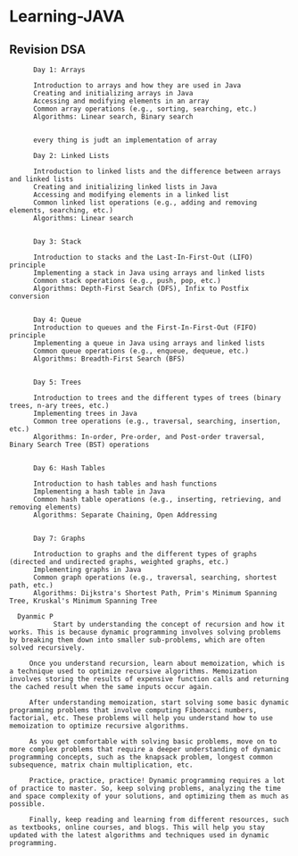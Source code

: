 # Learning-JAVA

   ## Revision DSA


          Day 1: Arrays

          Introduction to arrays and how they are used in Java
          Creating and initializing arrays in Java
          Accessing and modifying elements in an array
          Common array operations (e.g., sorting, searching, etc.)
          Algorithms: Linear search, Binary search
          
          
          every thing is judt an implementation of array
          
          Day 2: Linked Lists

          Introduction to linked lists and the difference between arrays and linked lists
          Creating and initializing linked lists in Java
          Accessing and modifying elements in a linked list
          Common linked list operations (e.g., adding and removing elements, searching, etc.)
          Algorithms: Linear search
          
          
          Day 3: Stack

          Introduction to stacks and the Last-In-First-Out (LIFO) principle
          Implementing a stack in Java using arrays and linked lists
          Common stack operations (e.g., push, pop, etc.)
          Algorithms: Depth-First Search (DFS), Infix to Postfix conversion
          
          
          Day 4: Queue
          Introduction to queues and the First-In-First-Out (FIFO) principle
          Implementing a queue in Java using arrays and linked lists
          Common queue operations (e.g., enqueue, dequeue, etc.)
          Algorithms: Breadth-First Search (BFS)
          
          
          Day 5: Trees

          Introduction to trees and the different types of trees (binary trees, n-ary trees, etc.)
          Implementing trees in Java
          Common tree operations (e.g., traversal, searching, insertion, etc.)
          Algorithms: In-order, Pre-order, and Post-order traversal, Binary Search Tree (BST) operations
          
          
          Day 6: Hash Tables

          Introduction to hash tables and hash functions
          Implementing a hash table in Java
          Common hash table operations (e.g., inserting, retrieving, and removing elements)
          Algorithms: Separate Chaining, Open Addressing
          
          
          Day 7: Graphs

          Introduction to graphs and the different types of graphs (directed and undirected graphs, weighted graphs, etc.)
          Implementing graphs in Java
          Common graph operations (e.g., traversal, searching, shortest path, etc.)
          Algorithms: Dijkstra's Shortest Path, Prim's Minimum Spanning Tree, Kruskal's Minimum Spanning Tree

      Dyanmic P
               Start by understanding the concept of recursion and how it works. This is because dynamic programming involves solving problems by breaking them down into smaller sub-problems, which are often solved recursively.

         Once you understand recursion, learn about memoization, which is a technique used to optimize recursive algorithms. Memoization involves storing the results of expensive function calls and returning the cached result when the same inputs occur again.

         After understanding memoization, start solving some basic dynamic programming problems that involve computing Fibonacci numbers, factorial, etc. These problems will help you understand how to use memoization to optimize recursive algorithms.

         As you get comfortable with solving basic problems, move on to more complex problems that require a deeper understanding of dynamic programming concepts, such as the knapsack problem, longest common subsequence, matrix chain multiplication, etc.

         Practice, practice, practice! Dynamic programming requires a lot of practice to master. So, keep solving problems, analyzing the time and space complexity of your solutions, and optimizing them as much as possible.

         Finally, keep reading and learning from different resources, such as textbooks, online courses, and blogs. This will help you stay updated with the latest algorithms and techniques used in dynamic programming.
